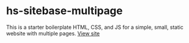 # hs-sitebase-multipage
This is a starter boilerplate HTML, CSS, and JS for a simple, small, static website with multiple pages.
[View site](https://hannashibata.github.io/hs-sitebase-multipage)